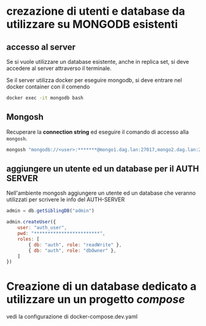 # crezazione di utenti e database da utilizzare su MONGODB esistenti

## accesso al server
Se si vuole utilizzare un  database esistente,  anche in replica set,  si deve accedere al server attraverso il terminale.

Se il server utilizza docker per eseguire mongodb,  si deve entrare nel docker container con il comendo 

```bash
docker exec -it mongodb bash
```

## Mongosh

Recuperare la **connection string** ed eseguire il comando di accesso alla `mongosh`.

```bash
mongosh "mongodb://<user>:*******@mongo1.dag.lan:27017,mongo2.dag.lan:27017,mongo3.dag.lan:27017/admin?authSource=admin&replicaSet=rs0"
```

## aggiungere un utente ed un database per il AUTH SERVER

Nell'ambiente mongosh aggiungere un utente ed un database che veranno utilizzati per scrivere le info del AUTH-SERVER

```javascript
admin = db.getSiblingDB("admin")

admin.createUser({
    user: "auth_user",
    pwd: "************************",
    roles: [
        { db: "auth", role: "readWrite" },
        { db: "auth", role: "dbOwner" },
    ]
})
```
# Creazione di un database dedicato a utilizzare un un progetto *compose*

vedi la configurazione di docker-compose.dev.yaml